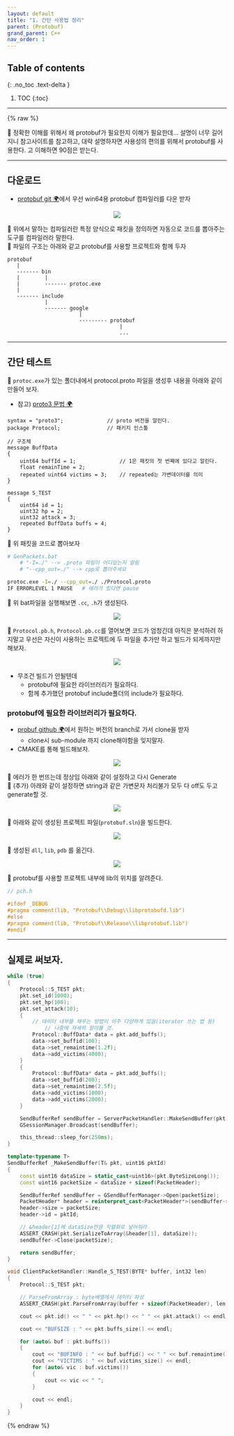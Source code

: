 ```yaml
---
layout: default
title: "1. 간단 사용법 정리"
parent: (Protobuf)
grand_parent: C++
nav_order: 1
---
```


## Table of contents
{: .no_toc .text-delta }

1. TOC
{:toc}

---

{% raw %}

🐶 정확한 이해를 위해서 왜 protobuf가 필요한지 이해가 필요한데... 설명이 너무 길어지니 참고사이트를 참고하고, 대략 설명하자면 사용성의 편의를 위해서 protobuf를 사용한다. 고 이해하면 90점은 받는다.

---

## 다운로드

* [protobuf git 🌍](https://github.com/protocolbuffers/protobuf/releases)에서 우선 win64용 protobuf 컴파일러를 다운 받자

<p align="center">
  <img src="https://taehyungs-programming-blog.github.io/blog/assets/images/cpp/protobuf/protobuf-1-1.png"/>
</p>

🐶 위에서 말하는 컴파일러란 특정 양식으로 패킷을 정의하면 자동으로 코드를 뽑아주는 도구를 컴파일러라 말한다.<br>
🐶 파일의 구조는 아래와 같고 protobuf를 사용할 프로젝트와 함께 두자

```
protobuf
   |
   ------- bin
   |        |
   |        ------- protoc.exe
   |
   ------- include
            |
            ------- google
                       |
                       --------- protobuf
                                    |
                                    ...
```

---

## 간단 테스트

🐶 `protoc.exe`가 있는 폴더내에서 protocol.proto 파일을 생성후 내용을 아래와 같이 만들어 보자.

* 참고) [proto3 문법 🌍](https://developers.google.com/protocol-buffers/docs/proto3)

```
syntax = "proto3";              // proto 버전을 알린다.
package Protocol;               // 패키지 인스톨

// 구조체
message BuffData
{
	uint64 buffId = 1;              // 1은 패킷의 첫 번째에 있다고 알린다.
	float remainTime = 2;
	repeated uint64 victims = 3;    // repeated는 가변데이터를 의미
}

message S_TEST
{
	uint64 id = 1;
	uint32 hp = 2;
	uint32 attack = 3;
	repeated BuffData buffs = 4;
}
```

🐶 위 패킷을 코드로 뽑아보자

```bash
# GenPackets.bat
    # "-I=./" --> .proto 파일이 어디있는지 알림
    # "--cpp_out=./" --> cpp로 뽑아주세요

protoc.exe -I=./ --cpp_out=./ ./Protocol.proto
IF ERRORLEVEL 1 PAUSE   # 에러가 있다면 pause
```

🐶 위 bat파일을 실행해보면 `.cc`, `.h`가 생성된다.

<p align="center">
  <img src="https://taehyungs-programming-blog.github.io/blog/assets/images/cpp/protobuf/protobuf-1-2.png"/>
</p>

🐶 `Protocol.pb.h`, `Protocol.pb.cc`를 열어보면 코드가 엄청긴데 아직은 분석하려 하지말고 우선은 자신이 사용하는 프로젝트에 두 파일을 추가만 하고 빌드가 되게까지만 해보자.

<p align="center">
  <img src="https://taehyungs-programming-blog.github.io/blog/assets/images/cpp/protobuf/protobuf-1-3.png"/>
</p>

* 무조건 빌드가 안될텐데 
    * protobuf에 필요한 라이브러리가 필요하다.
    * 함께 추가했던 protobuf include폴더의 include가 필요하다.

### protobuf에 필요한 라이브러리가 필요하다.

* [probuf github 🌍](https://github.com/protocolbuffers/protobuf)에서 원하는 버전의 branch로 가서 clone을 받자
    * clone시 sub-module 까지 clone해야함을 잊지말자.
* CMAKE를 통해 빌드해보자.

<p align="center">
  <img src="https://taehyungs-programming-blog.github.io/blog/assets/images/cpp/protobuf/protobuf-1-4.png"/>
</p>

🐶 에러가 한 번뜨는데 정상임 아래와 같이 설정하고 다시 Generate<br>
🐶 (추가) 아래와 같이 설정하면 string과 같은 가변문자 처리불가 모두 다 off도 두고 generate할 것.

<p align="center">
  <img src="https://taehyungs-programming-blog.github.io/blog/assets/images/cpp/protobuf/protobuf-1-5.png"/>
</p>

🐶 아래와 같이 생성된 프로젝트 파일(`protobuf.sln`)을 빌드한다.

<p align="center">
  <img src="https://taehyungs-programming-blog.github.io/blog/assets/images/cpp/protobuf/protobuf-1-6.png"/>
</p>

🐶 생성된 `dll`, `lib`, `pdb` 를 옮긴다.

<p align="center">
  <img src="https://taehyungs-programming-blog.github.io/blog/assets/images/cpp/protobuf/protobuf-1-7.png"/>
</p>

🐶 protobuf를 사용할 프로젝트 내부에 lib의 위치를 알려준다.

```cpp
// pch.h

#ifdef _DEBUG
#pragma comment(lib, "Protobuf\\Debug\\libprotobufd.lib")
#else
#pragma comment(lib, "Protobuf\\Release\\libprotobuf.lib")
#endif
```

---

## 실제로 써보자.

```cpp
while (true)
{
    Protocol::S_TEST pkt;
    pkt.set_id(1000);
    pkt.set_hp(100);
    pkt.set_attack(10);
    {
        // 데이터 내부를 채우는 방법이 아주 다양하게 있음(iterator 쓰는 법 등)
            // 나중에 자세히 알아볼 것.
        Protocol::BuffData* data = pkt.add_buffs();
        data->set_buffid(100);
        data->set_remaintime(1.2f);
        data->add_victims(4000);
    }
    {
        Protocol::BuffData* data = pkt.add_buffs();
        data->set_buffid(200);
        data->set_remaintime(2.5f);
        data->add_victims(1000);
        data->add_victims(2000);
    }

    SendBufferRef sendBuffer = ServerPacketHandler::MakeSendBuffer(pkt);
    GSessionManager.Broadcast(sendBuffer);

    this_thread::sleep_for(250ms);
}
```

```cpp
template<typename T>
SendBufferRef _MakeSendBuffer(T& pkt, uint16 pktId)
{
	const uint16 dataSize = static_cast<uint16>(pkt.ByteSizeLong());
	const uint16 packetSize = dataSize + sizeof(PacketHeader);

	SendBufferRef sendBuffer = GSendBufferManager->Open(packetSize);
	PacketHeader* header = reinterpret_cast<PacketHeader*>(sendBuffer->Buffer());
	header->size = packetSize;
	header->id = pktId;

    // &header[1]에 dataSize만큼 직렬화로 넣어줘라
	ASSERT_CRASH(pkt.SerializeToArray(&header[1], dataSize));
	sendBuffer->Close(packetSize);

	return sendBuffer;
}
```

```cpp
void ClientPacketHandler::Handle_S_TEST(BYTE* buffer, int32 len)
{
	Protocol::S_TEST pkt;

    // ParseFromArray : byte배열에서 데이터 파싱
	ASSERT_CRASH(pkt.ParseFromArray(buffer + sizeof(PacketHeader), len - sizeof(PacketHeader)));

	cout << pkt.id() << " " << pkt.hp() << " " << pkt.attack() << endl;

	cout << "BUFSIZE : " << pkt.buffs_size() << endl;

	for (auto& buf : pkt.buffs())
	{
		cout << "BUFINFO : " << buf.buffid() << " " << buf.remaintime() << endl;
		cout << "VICTIMS : " << buf.victims_size() << endl;
		for (auto& vic : buf.victims())
		{
			cout << vic << " ";
		}

		cout << endl;
	}
}
```

{% endraw %}

